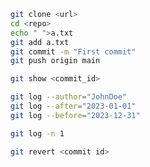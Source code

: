 ```bash
git clone <url>
cd <repo>
echo " ">a.txt
git add a.txt
git commit -m "First commit"
git push origin main
```
```bash
git show <commit_id>
```
```bash
git log --author="JohnDoe"
git log --after="2023-01-01"
git log --before="2023-12-31"
```
```bash
git log -n 1
```
```bash
git revert <commit id>
```
